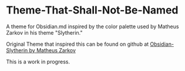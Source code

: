 # Theme-That-Shall-Not-Be-Named

A theme for Obsidian.md inspired by the color palette used by Matheus Zarkov in his theme "Slytherin."

Original Theme that inspired this can be found on github at [Obsidian-Slytherin by Matheus Zarkov](https://github.com/MatheusZarkov/Obsidian-Slytherin)

This is a work in progress.
